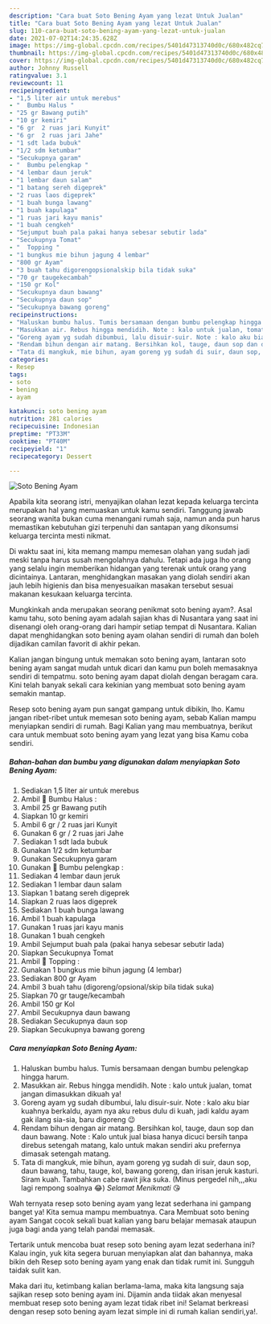 ```yaml
---
description: "Cara buat Soto Bening Ayam yang lezat Untuk Jualan"
title: "Cara buat Soto Bening Ayam yang lezat Untuk Jualan"
slug: 110-cara-buat-soto-bening-ayam-yang-lezat-untuk-jualan
date: 2021-07-02T14:24:35.628Z
image: https://img-global.cpcdn.com/recipes/5401d47313740d0c/680x482cq70/soto-bening-ayam-foto-resep-utama.jpg
thumbnail: https://img-global.cpcdn.com/recipes/5401d47313740d0c/680x482cq70/soto-bening-ayam-foto-resep-utama.jpg
cover: https://img-global.cpcdn.com/recipes/5401d47313740d0c/680x482cq70/soto-bening-ayam-foto-resep-utama.jpg
author: Johnny Russell
ratingvalue: 3.1
reviewcount: 11
recipeingredient:
- "1,5 liter air untuk merebus"
- "  Bumbu Halus "
- "25 gr Bawang putih"
- "10 gr kemiri"
- "6 gr  2 ruas jari Kunyit"
- "6 gr  2 ruas jari Jahe"
- "1 sdt lada bubuk"
- "1/2 sdm ketumbar"
- "Secukupnya garam"
- "  Bumbu pelengkap "
- "4 lembar daun jeruk"
- "1 lembar daun salam"
- "1 batang sereh digeprek"
- "2 ruas laos digeprek"
- "1 buah bunga lawang"
- "1 buah kapulaga"
- "1 ruas jari kayu manis"
- "1 buah cengkeh"
- "Sejumput buah pala pakai hanya sebesar sebutir lada"
- "Secukupnya Tomat"
- "  Topping "
- "1 bungkus mie bihun jagung 4 lembar"
- "800 gr Ayam"
- "3 buah tahu digorengopsionalskip bila tidak suka"
- "70 gr taugekecambah"
- "150 gr Kol"
- "Secukupnya daun bawang"
- "Secukupnya daun sop"
- "Secukupnya bawang goreng"
recipeinstructions:
- "Haluskan bumbu halus. Tumis bersamaan dengan bumbu pelengkap hingga harum."
- "Masukkan air. Rebus hingga mendidih. Note : kalo untuk jualan, tomat jangan dimasukkan dikuah ya!"
- "Goreng ayam yg sudah dibumbui, lalu disuir-suir. Note : kalo aku biar kuahnya berkaldu, ayam nya aku rebus dulu di kuah, jadi kaldu ayam gak ilang sia-sia, baru digoreng 😉"
- "Rendam bihun dengan air matang. Bersihkan kol, tauge, daun sop dan daun bawang. Note : Kalo untuk jual biasa hanya dicuci bersih tanpa direbus setengah matang, kalo untuk makan sendiri aku prefernya dimasak setengah matang."
- "Tata di mangkuk, mie bihun, ayam goreng yg sudah di suir, daun sop, daun bawang, tahu, tauge, kol, bawang goreng, dan irisan jeruk kasturi. Siram kuah. Tambahkan cabe rawit jika suka. (Minus pergedel nih,,,aku lagi rempong soalnya 😂) *Selamat Menikmati* 😘"
categories:
- Resep
tags:
- soto
- bening
- ayam

katakunci: soto bening ayam 
nutrition: 281 calories
recipecuisine: Indonesian
preptime: "PT33M"
cooktime: "PT40M"
recipeyield: "1"
recipecategory: Dessert

---
```



![Soto Bening Ayam](https://img-global.cpcdn.com/recipes/5401d47313740d0c/680x482cq70/soto-bening-ayam-foto-resep-utama.jpg)

Apabila kita seorang istri, menyajikan olahan lezat kepada keluarga tercinta merupakan hal yang memuaskan untuk kamu sendiri. Tanggung jawab seorang  wanita bukan cuma menangani rumah saja, namun anda pun harus memastikan kebutuhan gizi terpenuhi dan santapan yang dikonsumsi keluarga tercinta mesti nikmat.

Di waktu  saat ini, kita memang mampu memesan olahan yang sudah jadi meski tanpa harus susah mengolahnya dahulu. Tetapi ada juga lho orang yang selalu ingin memberikan hidangan yang terenak untuk orang yang dicintainya. Lantaran, menghidangkan masakan yang diolah sendiri akan jauh lebih higienis dan bisa menyesuaikan masakan tersebut sesuai makanan kesukaan keluarga tercinta. 



Mungkinkah anda merupakan seorang penikmat soto bening ayam?. Asal kamu tahu, soto bening ayam adalah sajian khas di Nusantara yang saat ini disenangi oleh orang-orang dari hampir setiap tempat di Nusantara. Kalian dapat menghidangkan soto bening ayam olahan sendiri di rumah dan boleh dijadikan camilan favorit di akhir pekan.

Kalian jangan bingung untuk memakan soto bening ayam, lantaran soto bening ayam sangat mudah untuk dicari dan kamu pun boleh memasaknya sendiri di tempatmu. soto bening ayam dapat diolah dengan beragam cara. Kini telah banyak sekali cara kekinian yang membuat soto bening ayam semakin mantap.

Resep soto bening ayam pun sangat gampang untuk dibikin, lho. Kamu jangan ribet-ribet untuk memesan soto bening ayam, sebab Kalian mampu menyiapkan sendiri di rumah. Bagi Kalian yang mau membuatnya, berikut cara untuk membuat soto bening ayam yang lezat yang bisa Kamu coba sendiri.

<!--inarticleads1-->

##### Bahan-bahan dan bumbu yang digunakan dalam menyiapkan Soto Bening Ayam:

1. Sediakan 1,5 liter air untuk merebus
1. Ambil  🍗 Bumbu Halus :
1. Ambil 25 gr Bawang putih
1. Siapkan 10 gr kemiri
1. Ambil 6 gr / 2 ruas jari Kunyit
1. Gunakan 6 gr / 2 ruas jari Jahe
1. Sediakan 1 sdt lada bubuk
1. Gunakan 1/2 sdm ketumbar
1. Gunakan Secukupnya garam
1. Gunakan  🍗 Bumbu pelengkap :
1. Sediakan 4 lembar daun jeruk
1. Sediakan 1 lembar daun salam
1. Siapkan 1 batang sereh digeprek
1. Siapkan 2 ruas laos digeprek
1. Sediakan 1 buah bunga lawang
1. Ambil 1 buah kapulaga
1. Gunakan 1 ruas jari kayu manis
1. Gunakan 1 buah cengkeh
1. Ambil Sejumput buah pala (pakai hanya sebesar sebutir lada)
1. Siapkan Secukupnya Tomat
1. Ambil  🍗 Topping :
1. Gunakan 1 bungkus mie bihun jagung (4 lembar)
1. Sediakan 800 gr Ayam
1. Ambil 3 buah tahu (digoreng/opsional/skip bila tidak suka)
1. Siapkan 70 gr tauge/kecambah
1. Ambil 150 gr Kol
1. Ambil Secukupnya daun bawang
1. Sediakan Secukupnya daun sop
1. Siapkan Secukupnya bawang goreng




<!--inarticleads2-->

##### Cara menyiapkan Soto Bening Ayam:

1. Haluskan bumbu halus. Tumis bersamaan dengan bumbu pelengkap hingga harum.
1. Masukkan air. Rebus hingga mendidih. Note : kalo untuk jualan, tomat jangan dimasukkan dikuah ya!
1. Goreng ayam yg sudah dibumbui, lalu disuir-suir. Note : kalo aku biar kuahnya berkaldu, ayam nya aku rebus dulu di kuah, jadi kaldu ayam gak ilang sia-sia, baru digoreng 😉
1. Rendam bihun dengan air matang. Bersihkan kol, tauge, daun sop dan daun bawang. Note : Kalo untuk jual biasa hanya dicuci bersih tanpa direbus setengah matang, kalo untuk makan sendiri aku prefernya dimasak setengah matang.
1. Tata di mangkuk, mie bihun, ayam goreng yg sudah di suir, daun sop, daun bawang, tahu, tauge, kol, bawang goreng, dan irisan jeruk kasturi. Siram kuah. Tambahkan cabe rawit jika suka. (Minus pergedel nih,,,aku lagi rempong soalnya 😂) *Selamat Menikmati* 😘




Wah ternyata resep soto bening ayam yang lezat sederhana ini gampang banget ya! Kita semua mampu membuatnya. Cara Membuat soto bening ayam Sangat cocok sekali buat kalian yang baru belajar memasak ataupun juga bagi anda yang telah pandai memasak.

Tertarik untuk mencoba buat resep soto bening ayam lezat sederhana ini? Kalau ingin, yuk kita segera buruan menyiapkan alat dan bahannya, maka bikin deh Resep soto bening ayam yang enak dan tidak rumit ini. Sungguh taidak sulit kan. 

Maka dari itu, ketimbang kalian berlama-lama, maka kita langsung saja sajikan resep soto bening ayam ini. Dijamin anda tiidak akan menyesal membuat resep soto bening ayam lezat tidak ribet ini! Selamat berkreasi dengan resep soto bening ayam lezat simple ini di rumah kalian sendiri,ya!.

